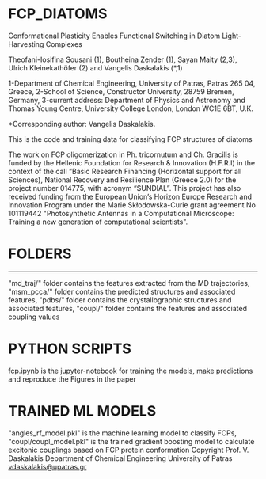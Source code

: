 # FCP_DIATOMS
Conformational Plasticity Enables Functional Switching in Diatom Light-Harvesting Complexes

Theofani-Iosifina Sousani (1), Boutheina Zender (1), Sayan Maity (2,3), Ulrich Kleinekathöfer (2) and Vangelis Daskalakis (*,1)

1-Department of Chemical Engineering, University of Patras, Patras 265 04, Greece, 
2-School of Science, Constructor University, 28759 Bremen, Germany,
3-current address: Department of Physics and Astronomy and Thomas Young Centre, University College London, London WC1E 6BT, U.K.

*Corresponding author: Vangelis Daskalakis.

This is the code and training data for classifying FCP structures of diatoms

The work on FCP oligomerization in Ph. tricornutum and Ch. Gracilis is funded by the Hellenic
Foundation for Research & Innovation (H.F.R.I) in the context of the call “Basic Research
Financing (Horizontal support for all Sciences), National Recovery and Resilience Plan
(Greece 2.0) for the project number 014775, with acronym “SUNDIAL”.
This project has also received funding from the European Union’s Horizon Europe Research and
Innovation Program under the Marie Skłodowska-Curie grant agreement No 101119442 "Photosynthetic Antennas
in a Computational Microscope: Training a new generation of computational scientists".

# FOLDERS
----------------------------------------------------------------------------
"md_traj/" folder contains the features extracted from the MD trajectories, 
"msm_pcca/" folder contains the predicted structures and associated features, 
"pdbs/" folder contains the crystallographic structures and associated features, 
"coupl/" folder contains the features and associated coupling values
# PYTHON SCRIPTS
fcp.ipynb is the jupyter-notebook for training the models, make predictions and reproduce the Figures in the paper
# TRAINED ML MODELS
"angles_rf_model.pkl" is the machine learning model to classify FCPs, "coupl/coupl_model.pkl" is the trained gradient boosting model to calculate excitonic couplings based on FCP protein conformation
Copyright
Prof. V. Daskalakis
Department of Chemical Engineering
University of Patras
vdaskalakis@upatras.gr
